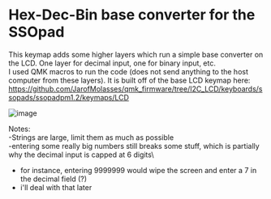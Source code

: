 # Hex-Dec-Bin base converter for the SSOpad

This keymap adds some higher layers which run a simple base converter on the LCD. One layer for decimal input, one for binary input, etc.\
I used QMK macros to run the code (does not send anything to the host computer from these layers). It is built off of the base LCD keymap here: https://github.com/JarofMolasses/qmk_firmware/tree/I2C_LCD/keyboards/ssopads/ssopadpm1.2/keymaps/LCD

![image](https://user-images.githubusercontent.com/33560291/85812099-9d080980-b714-11ea-8366-1add45b196e2.png)

Notes:\
-Strings are large, limit them as much as possible\
-entering some really big numbers still breaks some stuff, which is partially why the decimal input is capped at 6 digits\
- for instance, entering 9999999 would wipe the screen and enter a 7 in the decimal field (?)
- i'll deal with that later
